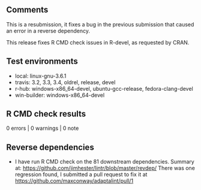 ## Comments

This is a resubmission, it fixes a bug in the previous submission that caused
an error in a reverse dependency.

This release fixes R CMD check issues in R-devel, as requested by CRAN.

## Test environments

* local: linux-gnu-3.6.1
* travis: 3.2, 3.3, 3.4, oldrel, release, devel
* r-hub: windows-x86_64-devel, ubuntu-gcc-release, fedora-clang-devel
* win-builder: windows-x86_64-devel

## R CMD check results

0 errors | 0 warnings | 0 note

## Reverse dependencies

* I have run R CMD check on the 81 downstream dependencies.
  Summary at: https://github.com/jimhester/lintr/blob/master/revdep/
  There was one regression found, I submitted a pull request to fix it at
  https://github.com/maxconway/adaptalint/pull/1
